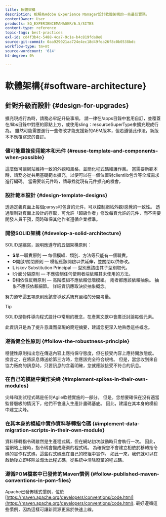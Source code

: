 ```yaml
---
title: 軟體架構
description: 瞭解為Adobe Experience Manager設計軟體架構的一些最佳實務。
contentOwner: User
products: SG_EXPERIENCEMANAGER/6.5/SITES
content-type: reference
topic-tags: best-practices
exl-id: cd4f3b4c-5488-4ca7-9c1e-b4c819fda8e8
source-git-commit: 0aa929021aa724e4ec18d49fea26f8c0b0538bdc
workflow-type: tm+mt
source-wordcount: '614'
ht-degree: 0%

---
```


# 軟體架構{#software-architecture}

## 針對升級而設計 {#design-for-upgrades}

擴充現成行為時，請務必牢記升級事項。 請一律在/apps目錄中套用自訂，並覆蓋在/libs目錄中對應的節點上方，或使用sling：resourceSuperType來擴充現成行為。 雖然可能需要進行一些修改才能支援新的AEM版本，但若遵循此作法，新版本不應覆寫您的自訂。

### 儘可能重複使用範本和元件 {#reuse-template-and-components-when-possible}

這麼做可讓網站維持一致的外觀和風格，並簡化程式碼維護作業。 當需要新範本時，請務必從共用基礎範本擴充，以便可以在一個位置對clientlib包含等全域需求進行編碼。 當需要新元件時，請尋找從現有元件擴充的機會。

### 設計範本設計 {#design-template-designs}

透過定義頁面上每個parsys可包含的元件，可以控制網站外觀/感覺的一致性。 透過限制對頁面上設計的存取，可允許「超級作者」修改每頁允許的元件，而不需要開發人員干預，同時確保其他作者遵循企業標準。

### 開發SOLID架構 {#develop-a-solid-architecture}

SOLID是縮寫，說明應遵守的五個架構原則：

* **S**&#x200B;單一職責原則 — 每個模組、類別、方法等只能有一個職責。
* **O**&#x200B;開啟/關閉原則 — 模組應該開啟以供延伸，並關閉以供修改。
* **L** iskov Substitution Principal — 型別應該由其子型別取代。
* **I**&#x200B;介面分隔原則 — 不應強制任何使用者端依賴其未使用的方法。
* **D**&#x200B;相依性反轉原則 — 高階模組不應依賴低階模組。 兩者都應該依賴抽象。 抽象不應該依賴細節。 詳細資訊應取決於抽象概念。

努力遵守這五項原則應該會導致系統有嚴格的分開考量。

>[!TIP]
>
>SOLID是物件導向程式設計中常用的概念，在產業文獻中會廣泛討論每個元素。
>
>此資訊只是為了提升意識而呈現的簡短摘要，建議您更深入地熟悉這些概念。

### 遵循健全性原則 {#follow-the-robustness-principle}

穩健性原則指出您在傳送內容上應持保守態度，但在接受內容上應持開放態度。 換言之，在將訊息傳送給第三方時，您應該完全符合規格。 但是，當您收到來自協力廠商的訊息時，只要訊息的含義明確，您就應該接受不符合的訊息。

### 在自己的模組中實作尖峰 {#implement-spikes-in-their-own-modules}

尖峰和測試程式碼是任何Agile軟體實施的一部分。 但是，您想要確保在沒有適當監督層級的情況下，他們不會進入生產計畫碼基底。 因此，建議在其本身的模組中建立尖峰。

### 在其本身的模組中實作資料移轉指令碼 {#implement-data-migration-scripts-in-their-own-module}

資料移轉指令碼雖然是生產程式碼，但在網站初次啟動時只會執行一次。 因此，當網站上線時，指令碼會變成廢棄的程式碼。 為確保您不會建立相依於移轉指令碼的實作程式碼，這些程式碼應在自己的模組中實作。 如此一來，我們就可以在啟動後立即移除並淘汰此程式碼，從系統中清除廢棄的程式碼。

### 遵循POM檔案中已發佈的Maven慣例 {#follow-published-maven-conventions-in-pom-files}

Apache已發佈樣式慣例，位於 [https://maven.apache.org/developers/conventions/code.html](https://maven.apache.org/developers/conventions/code.html). 最好遵循這些慣例，因為這樣可讓新資源更易於快速上線。
